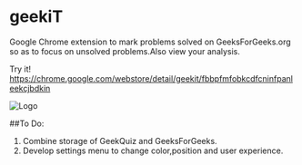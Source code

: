 geekiT
======================

Google Chrome extension to mark problems solved on GeeksForGeeks.org so as to focus on unsolved problems.Also view your analysis.

Try it!
https://chrome.google.com/webstore/detail/geekit/fbbpfmfobkcdfcninfpanleekcjbdkin

![Logo](https://github.com/ManrajGrover/geekiT/blob/master/assets/logo.png)

##To Do:
1. Combine storage of GeekQuiz and GeeksForGeeks.
2. Develop settings menu to change color,position and user experience.
